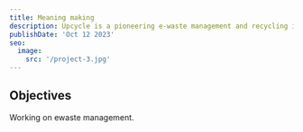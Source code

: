 ```yaml
---
title: Meaning making
description: Upcycle is a pioneering e-waste management and recycling initiative, launching as a pilot project in Hermanus. This innovative program aims to empower municipalities to effectively manage and recycle electronic waste, promoting a cleaner, healthier environment for future generations.
publishDate: 'Oct 12 2023'
seo:
  image:
    src: '/project-3.jpg'
---
```


## Objectives

Working on ewaste management. 